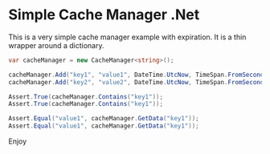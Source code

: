 # Simple Cache Manager .Net

This is a very simple cache manager example with expiration. It is a thin wrapper around a dictionary.

```cs
var cacheManager = new CacheManager<string>();

cacheManager.Add("key1", "value1", DateTime.UtcNow, TimeSpan.FromSeconds(300));
cacheManager.Add("key2", "value2", DateTime.UtcNow, TimeSpan.FromSeconds(600));

Assert.True(cacheManager.Contains("key1"));
Assert.True(cacheManager.Contains("key1"));

Assert.Equal("value1", cacheManager.GetData("key1"));
Assert.Equal("value1", cacheManager.GetData("key1"));
```

Enjoy